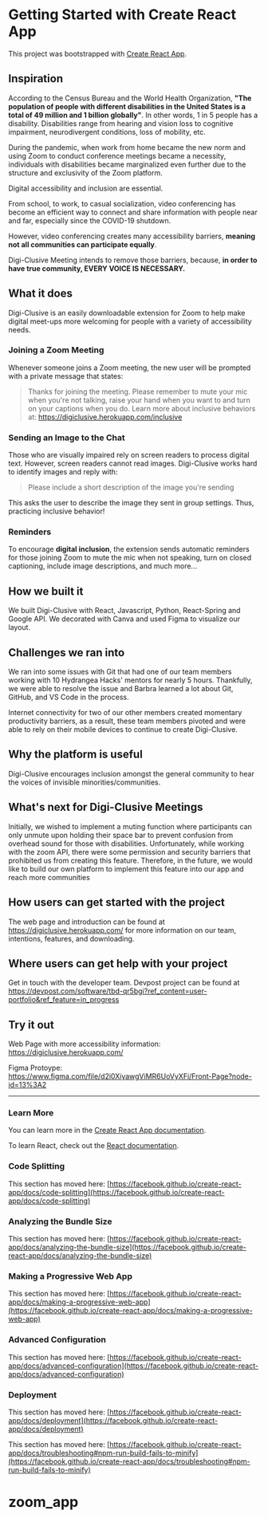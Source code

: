 # Getting Started with Create React App

This project was bootstrapped with [Create React App](https://github.com/facebook/create-react-app).

## Inspiration
According to the Census Bureau and the World Health Organization, **"The population of people with different disabilities in the United States is a total of 49 million and 1 billion globally"**. In other words, 1 in 5 people has a disability. Disabilities range from hearing and vision loss to cognitive impairment, neurodivergent conditions,  loss of mobility,  etc. 

During the pandemic, when work from home became the new norm and using Zoom to conduct conference meetings became a necessity, individuals with disabilities became marginalized even further due to the structure and exclusivity of the Zoom platform. 

Digital accessibility and inclusion are essential. 

From school, to work, to casual socialization, video conferencing has become an efficient way to connect and share information with people near and far, especially since the COVID-19 shutdown. 

However, video conferencing creates many accessibility barriers, **meaning not all communities can participate equally**.
 
Digi-Clusive Meeting intends to remove those barriers, because, **in order to have true community, EVERY VOICE IS NECESSARY.**

## What it does
Digi-Clusive is an easily downloadable extension for Zoom to help make digital meet-ups more welcoming for people with a variety of accessibility needs. 

### Joining a Zoom Meeting 
Whenever someone joins a Zoom meeting, the new user will be prompted with a private message that states: 

>Thanks for joining the meeting. Please remember to mute your mic when you're not talking, raise your hand when you want to and turn on your captions when you do.
>Learn more about inclusive behaviors at: https://digiclusive.herokuapp.com/inclusive    

### Sending an Image to the Chat
Those who are visually impaired rely on screen readers to process digital text. However, screen readers cannot read images. Digi-Clusive works hard to identify images and reply with: 

>Please include a short description of the image you're sending

This asks the user to describe the image they sent in group settings. Thus, practicing inclusive behavior! 

### Reminders

To encourage **digital inclusion**, the extension sends automatic reminders for those joining Zoom to mute the mic when not speaking, turn on closed captioning, include image descriptions, and much more...

## How we built it
We built Digi-Clusive with React, Javascript, Python, React-Spring and Google API. We decorated with Canva and used Figma to visualize our layout. 

## Challenges we ran into
We ran into some issues with Git that had one of our team members working with 10 Hydrangea Hacks' mentors for nearly 5 hours. Thankfully, we were able to resolve the issue and Barbra learned a lot about Git, GitHub, and VS Code in the process. 

Internet connectivity for two of our other members created momentary productivity barriers, as a result, these team members pivoted and were able to rely on their mobile devices to continue to create Digi-Clusive. 

## Why the platform is useful
Digi-Clusive encourages inclusion amongst the general community to hear the voices of invisible minorities/communities. 

## What's next for Digi-Clusive Meetings

Initially, we wished to implement a muting function where participants can only unmute upon holding their space bar to prevent confusion from overhead sound for those with disabilities. Unfortunately, while working with the zoom API, there were some permission and security barriers that prohibited us from creating this feature. Therefore, in the future, we would like to build our own platform to implement this feature into our app and reach more communities

## How users can get started with the project
The web page and introduction can be found at https://digiclusive.herokuapp.com/ for more information on our team, intentions, features, and downloading.

## Where users can get help with your project
Get in touch with the developer team. Devpost project can be found at https://devpost.com/software/tbd-qr5bgi?ref_content=user-portfolio&ref_feature=in_progress

## Try it out

Web Page with more accessibility information: https://digiclusive.herokuapp.com/

Figma Protoype: https://www.figma.com/file/d2i0XiyawgViMR6UoVyXFi/Front-Page?node-id=13%3A2

----

### Learn More

You can learn more in the [Create React App documentation](https://facebook.github.io/create-react-app/docs/getting-started).

To learn React, check out the [React documentation](https://reactjs.org/).

### Code Splitting

This section has moved here: [https://facebook.github.io/create-react-app/docs/code-splitting](https://facebook.github.io/create-react-app/docs/code-splitting)

### Analyzing the Bundle Size

This section has moved here: [https://facebook.github.io/create-react-app/docs/analyzing-the-bundle-size](https://facebook.github.io/create-react-app/docs/analyzing-the-bundle-size)

### Making a Progressive Web App

This section has moved here: [https://facebook.github.io/create-react-app/docs/making-a-progressive-web-app](https://facebook.github.io/create-react-app/docs/making-a-progressive-web-app)

### Advanced Configuration

This section has moved here: [https://facebook.github.io/create-react-app/docs/advanced-configuration](https://facebook.github.io/create-react-app/docs/advanced-configuration)

### Deployment

This section has moved here: [https://facebook.github.io/create-react-app/docs/deployment](https://facebook.github.io/create-react-app/docs/deployment)



This section has moved here: [https://facebook.github.io/create-react-app/docs/troubleshooting#npm-run-build-fails-to-minify](https://facebook.github.io/create-react-app/docs/troubleshooting#npm-run-build-fails-to-minify)
# zoom_app
